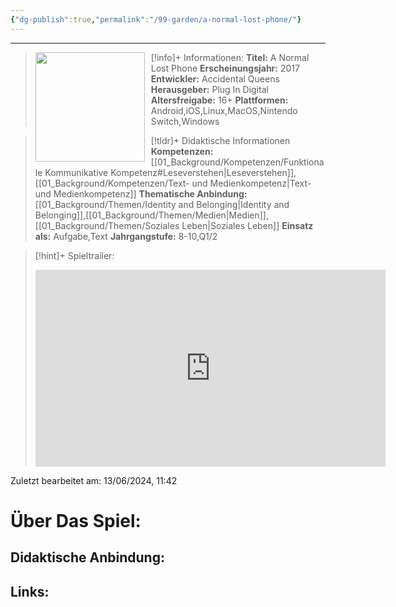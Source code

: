 ```yaml
---
{"dg-publish":true,"permalink":"/99-garden/a-normal-lost-phone/"}
---
```


---
>[!info]+ Informationen:
><img src="https://images.igdb.com/igdb/image/upload/t_cover_big/co2kfs.webp" style="float:left;height:175px;padding-right:10px">**Titel:** A Normal Lost Phone
>**Erscheinungsjahr:** 2017
>**Entwickler:** Accidental Queens
>**Herausgeber:** Plug In Digital
>**Altersfreigabe:** 16+
>**Plattformen:** Android,iOS,Linux,MacOS,Nintendo Switch,Windows

>[!tldr]+ Didaktische Informationen
>**Kompetenzen:** [[01_Background/Kompetenzen/Funktionale Kommunikative Kompetenz#Leseverstehen\|Leseverstehen]],[[01_Background/Kompetenzen/Text- und Medienkompetenz\|Text- und Medienkompetenz]]
>**Thematische Anbindung:** [[01_Background/Themen/Identity and Belonging\|Identity and Belonging]],[[01_Background/Themen/Medien\|Medien]],[[01_Background/Themen/Soziales Leben\|Soziales Leben]]
>**Einsatz als:** Aufgabe,Text
>**Jahrgangstufe:** 8-10,Q1/2

>[!hint]+ Spieltrailer:
><iframe width="560" height="315" src="https://www.youtube.com/embed/Fx98oCmyxMc?si=N-RmL7bvVZoaEu3_" title="YouTube video player" frameborder="0" allow="accelerometer; autoplay; clipboard-write; encrypted-media; gyroscope; picture-in-picture; web-share" referrerpolicy="strict-origin-when-cross-origin" allowfullscreen></iframe>

Zuletzt bearbeitet am: 13/06/2024, 11:42
# Über Das Spiel:

## Didaktische Anbindung:

## Links:


